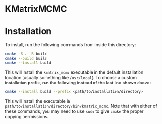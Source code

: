 # KMatrixMCMC


# Installation

To install, run the following commands from inside this directory:
```sh
cmake -S . -B build
cmake --build build
cmake --install build
```
This will install the `kmatrix_mcmc` executable in the default installation location (usually something like `/usr/local`). To choose a custom installation prefix, run the following instead of the last line shown above:
```sh
cmake --install build --prefix <path/to/installation/directory>
```
This will install the executable in `path/to/installation/directory/bin/kmatrix_mcmc`. Note that with either of these commands, you may need to use `sudo` to give `cmake` the proper copying permissions.
